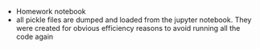 - Homework notebook
- all pickle files are dumped and loaded from the jupyter notebook. They were created for obvious efficiency reasons to avoid running all the code again
